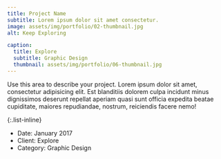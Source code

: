 ```yaml
---
title: Project Name
subtitle: Lorem ipsum dolor sit amet consectetur.
image: assets/img/portfolio/02-thumbnail.jpg
alt: Keep Exploring

caption:
  title: Explore
  subtitle: Graphic Design
  thumbnail: assets/img/portfolio/06-thumbnail.jpg
---
```


Use this area to describe your project. Lorem ipsum dolor sit amet, consectetur adipisicing elit. Est blanditiis dolorem culpa incidunt minus dignissimos deserunt repellat aperiam quasi sunt officia expedita beatae cupiditate, maiores repudiandae, nostrum, reiciendis facere nemo!

{:.list-inline}

- Date: January 2017
- Client: Explore
- Category: Graphic Design
